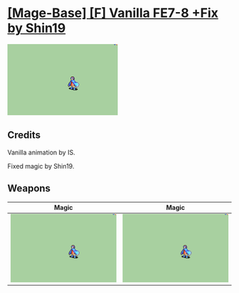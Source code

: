 # [\[Mage-Base\] \[F\] Vanilla FE7-8 +Fix by Shin19](./)

<img src="./6.%20Magic/Magic_000.png" alt="[Mage-Base] [F] Vanilla FE7-8 +Fix by Shin19 standing" />

## Credits

Vanilla animation by IS. 

Fixed magic by Shin19.

## Weapons


|Magic |Magic |
|  :---: | :---: |
| <img alt="Magic animation" src="./6.%20Magic/Magic.gif" /> | <img alt="Magic animation" src="./6.%20Magic%20(Fixed)%20%7BShin19%7D/Magic.gif" /> |
